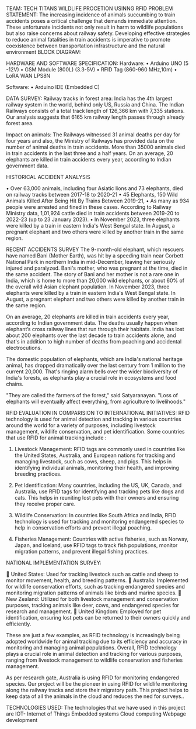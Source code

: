 TEAM: TECH TITANS
		   WILDLIFE PROCETION USINNG RFID
PROBLEM STATEMENT:
The increasing incidence of animals succumbing to train accidents poses a critical challenge that demands immediate attention. These unfortunate incidents not only result in harm to wildlife populations but also raise concerns about railway safety. Developing effective strategies to reduce animal fatalities in train accidents is imperative to promote coexistence between transportation infrastructure and the natural environment 
 BLOCK DIAGRAM:




HARDWARE AND SOFTWARE SPECIFICATION:
Hardware:
•	Arduino UNO		(5 -12V)
•	GSM Module (800L)	(3.3-5V)
•	RFID Tag			(860-960 MHz,10m)
•	LoRA WAN			LPS8N
  
Software:
•	Arduino IDE (Embedded C)


DATA SURVEY:
Railway tracks in forest area:
India has the 4th largest railway system in the world, behind only US, Russia and China. 
The Indian Railways consists of a total track length of 126,366 km with 7,335 stations. 
Our analysis suggests that 6165 km railway length passes through already forest area.


 

 

Impact on animals:
The Railways witnessed 31 animal deaths per day for four years and also, the Ministry of Railways has provided data on the number of animal deaths in train accidents. 
More than 35000 animals died in train accidents in the last three and a half years.
On an average, 20 elephants are killed in train accidents every year, according to Indian government data.

 	 

HISTORICAL ACCIDENT ANALYSIS
 

 

•	Over 63,000 animals, including four Asiatic lions and 73 elephants, died on railway tracks between 2017-18 to 2020-21
•	45 Elephants, 150 Wild Animals Killed After Being Hit By Trains Between 2019-21,
•	As many as 934 people were arrested and fined in these cases. According to Railway Ministry data, 1,01,924 cattle died in train accidents between 2019-20 to 2022-23 (up to 23 January 2023).
•	In November 2023, three elephants were killed by a train in eastern India's West Bengal state. In August, a pregnant elephant and two others were killed by another train in the same region.
 

RECENT ACCIDENTS SURVEY
The 9-month-old elephant, which rescuers have named Bani (Mother Earth), was hit by a speeding train near Corbett National Park in northern India in mid-December, leaving her seriously injured and paralyzed. Bani's mother, who was pregnant at the time, died in the same accident. 
The story of Bani and her mother is not a rare one in India, which is home to more than 20,000 wild elephants, or about 60% of the overall wild Asian elephant population. In November 2023, three elephants were killed by a train in eastern India's West Bengal state. In August, a pregnant elephant and two others were killed by another train in the same region.

On an average, 20 elephants are killed in train accidents every year, according to Indian government data. The deaths usually happen when elephant’s cross railway lines that run through their habitats. India has lost about 200 elephants over the last decade to train accidents alone, and that's in addition to high number of deaths from poaching and accidental electrocutions. 

The domestic population of elephants, which are India's national heritage animal, has dropped dramatically over the last century from 1 million to the current 20,000. That's ringing alarm bells over the wider biodiversity of India's forests, as elephants play a crucial role in ecosystems and food chains.

"They are called the farmers of the forest," said Satyaranayan. "Loss of elephants will eventually affect everything, from agriculture to livelihoods." 

 

RFID EVALUATION IN COMPARISION TO INTERNATIONAL INITIATIVES:
RFID technology is used for animal detection and tracking in various countries around the world for a variety of purposes, including livestock management, wildlife conservation, and pet identification. Some countries that use RFID for animal tracking include :

1. Livestock Management: RFID tags are commonly used in countries like the United States, Australia, and European nations for tracking and managing livestock, such as cows, sheep, and pigs. This helps in identifying individual animals, monitoring their health, and improving breeding practices.

2. Pet Identification: Many countries, including the US, UK, Canada, and Australia, use RFID tags for identifying and tracking pets like dogs and cats. This helps in reuniting lost pets with their owners and ensuring they receive proper care.

3. Wildlife Conservation: In countries like South Africa and India, RFID technology is used for tracking and monitoring endangered species to help in conservation efforts and prevent illegal poaching.

4. Fisheries Management: Countries with active fisheries, such as Norway, Japan, and Iceland, use RFID tags to track fish populations, monitor migration patterns, and prevent illegal fishing practices.


NATIONAL IMPLEMENTATION SURVEY:

	United States: Used for tracking livestock such as cattle and sheep to monitor movement, health, and breeding patterns.
	Australia: Implemented for wildlife conservation efforts, such as tracking endangered species and monitoring migration patterns of animals like birds and marine species.
	New Zealand: Utilized for both livestock management and conservation purposes, tracking animals like deer, cows, and endangered species for research and management.
	United Kingdom: Employed for pet identification, ensuring lost pets can be returned to their owners quickly and efficiently.

These are just a few examples, as RFID technology is increasingly being adopted worldwide for animal tracking due to its efficiency and accuracy in monitoring and managing animal populations. Overall, RFID technology plays a crucial role in animal detection and tracking for various purposes, ranging from livestock management to wildlife conservation and fisheries management.

As per research gate, Australia is using RFID for monitoring endangered species. 
Qur project will be the pioneer in using RFID for wildlife monitoring along the railway tracks and store their migratory path. This project helps to keep data of all the animals in the cloud and reduces the ned for surveys.. 

TECHNOLOGIES USED:
         The technologies that we have used in this project are
                             IOT- Internet of Things
                              Embedded systems
                              Cloud computing
                              Webpage development
